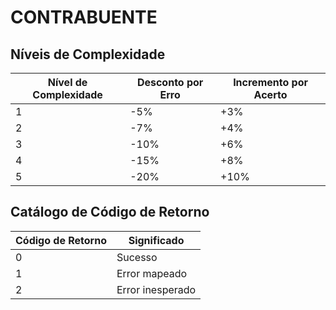 # CONTRABUENTE

## Níveis de Complexidade

| Nível de Complexidade | Desconto por Erro | Incremento por Acerto |
|-----------------------|-----------------|----------------------|
| 1                     | -5%             | +3%                  |
| 2                     | -7%             | +4%                  |
| 3                     | -10%            | +6%                  |
| 4                     | -15%            | +8%                  |
| 5                     | -20%            | +10%                 |

## Catálogo de Código de Retorno

| Código de Retorno      | Significado          |
|-----------------------|--------------------|
| 0                     | Sucesso            |
| 1                     | Error mapeado      |
| 2                     | Error inesperado   |
